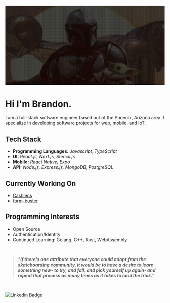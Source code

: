 ![mando](mando.jpeg)

# Hi I'm Brandon.

I am a full-stack software engineer based out of the Phoenix, Arizona area. I specialize in developing software projects for web, mobile, and IoT.

## Tech Stack
- **Programming Languages:** _Javascript, TypeScript_
- **UI:** _React.js, Next.js, Stencil.js_
- **Mobile:** _React Native, Expo_
- **API:** _Node.js, Express.js, MongoDB, PostgreSQL_

## Currently Working On
- [Cashlens](https://cashlens.app)
- [form-buster](https://github.com/brandalorian/form-buster)

## Programming Interests
  - Open Source
  - Authentication/Identity
  - Continued Learning: Golang, C++, Rust, WebAssembly


</br>

> ***"If there's one attribute that everyone could adopt from the skateboarding community, it would be to have a desire to learn something new- to try, and fall, and pick yourself up again- and repeat that process as many times as it takes to land the trick."***

</br>

[![Linkedin Badge](https://img.shields.io/badge/-LinkedIn-0e76a8?style=for-the-badge&logo=Linkedin&logoColor=white)](https://linkedin.com/in/brandon-kent)
